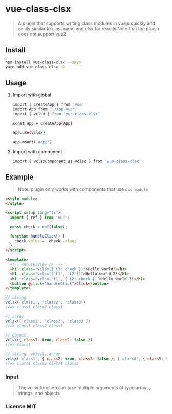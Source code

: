 # vue-class-clsx

> A plugin that supports writing class modules in vuejs quickly and easily similar to classname and clsx for reactjs
> Note that the plugin does not support vue2

## Install

```sh
npm install vue-class-clsx --save
yarn add vue-class-clsx -D
```

## Usage

1. Import with global

   ```sh
   import { createApp } from 'vue'
   import App from './App.vue'
   import { vclsx } from 'vue-class-clsx'

   const app = createApp(App)

   app.use(vclsx)

   app.mount('#app')
   ```

2. Import with component
   ```sh
   import { vclsxComponent as vclsx } from 'vue-class-clsx'
   ```

## Example
>Note: plugin only works with components that use `css module`
```html
<style module>
</style>
```

```html
<script setup lang="ts">
  import { ref } from 'vue';

  const check = ref(false);

  function handleClick() {
    check.value = !check.value;
  }
</script>
```

```html
<template>
  <!-- <RouterView /> -->
  <h1 :class="vclsx({ t3: check })">Hello world!</h1>
  <h1 :class="vclsx(['t1', 't2'])">Hello world 2!</h1>
  <h1 :class="vclsx('t1', { t2: check })">Hello world 3!</h1>
  <button @click="handleClick">Click</button>
</template>
```

```javascript
// string
vclsx('class1', 'class2', 'class3')
//=> class1 class2 class3

// array
vclsx(['class1', 'class2', 'class3'])
//=> class1 class2 class3

// object
vclsx({ class1: true, class2: false })
//=> class1 

// string, object, array
vclsx('class1', { class2: true, class3: false }, ['class4', { class5: true }])
//=> class1 class2 class4 class5
```

### Input
> The vclsx function can take multiple arguments of type arrays, strings, and objects

### License MIT